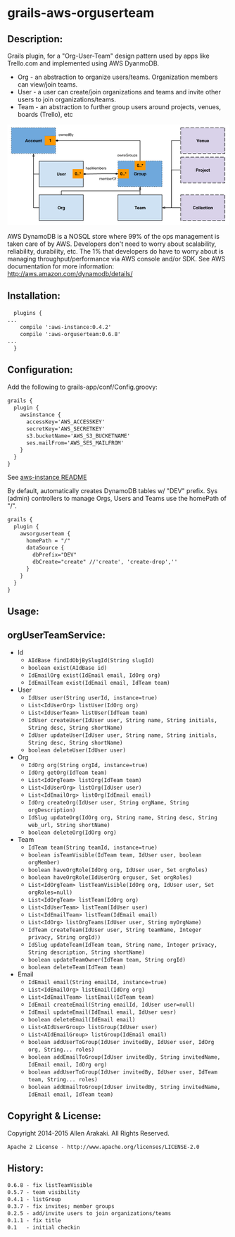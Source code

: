 # grails-aws-orguserteam

Description:
--------------
Grails plugin, for a "Org-User-Team" design pattern used by apps like Trello.com and implemented using AWS DyanmoDB.

* Org - an abstraction to organize users/teams.  Organization members can view/join teams.
* User - a user can create/join organizations and teams and invite other users to join organizations/teams.
* Team - an abstraction to further group users around projects, venues, boards (Trello), etc

![Class Diagram](/grails-app/assets/images/OrgUserTeam.png?raw=true "Class Diagram")

AWS DynamoDB is a NOSQL store where 99% of the ops management is taken care of by AWS.  Developers don't need to worry about
scalability, reliability, durability, etc.  The 1% that developers do have to worry about is managing throughput/performance via
AWS console and/or SDK.  See AWS documentation for more information: http://aws.amazon.com/dynamodb/details/

Installation:
--------------
```
  plugins {
...
    compile ':aws-instance:0.4.2'
    compile ':aws-orguserteam:0.6.8'
...
  }
```

Configuration:
--------------
Add the following to grails-app/conf/Config.groovy:
```
grails {
  plugin {
    awsinstance {
      accessKey='AWS_ACCESSKEY'
      secretKey='AWS_SECRETKEY'
      s3.bucketName='AWS_S3_BUCKETNAME'
      ses.mailFrom='AWS_SES_MAILFROM'
    }
  }
}
```
See <a href="https://github.com/ikakara-team/grails-aws-instance">aws-instance README</a>

By default, automatically creates DynamoDB tables w/ "DEV" prefix.  Sys (admin) controllers to manage
Orgs, Users and Teams use the homePath of "/".
```
grails {
  plugin {
    awsorguserteam {
      homePath = "/"
      dataSource {
        dbPrefix="DEV"
        dbCreate="create" //'create', 'create-drop',''
      }
    }
  }
}
```

Usage:
--------------

orgUserTeamService:
--------------
* Id
  * ```AIdBase findIdObjBySlugId(String slugId)```
  * ```boolean exist(AIdBase id)```
  * ```IdEmailOrg exist(IdEmail email, IdOrg org)```
  * ```IdEmailTeam exist(IdEmail email, IdTeam team)```
* User
  * ```IdUser user(String userId, instance=true)```
  * ```List<IdUserOrg> listUser(IdOrg org)```
  * ```List<IdUserTeam> listUser(IdTeam team)```
  * ```IdUser createUser(IdUser user, String name, String initials, String desc, String shortName)```
  * ```IdUser updateUser(IdUser user, String name, String initials, String desc, String shortName)```
  * ```boolean deleteUser(IdUser user)```
* Org
  * ```IdOrg org(String orgId, instance=true)```
  * ```IdOrg getOrg(IdTeam team)```
  * ```List<IdOrgTeam> listOrg(IdTeam team)```
  * ```List<IdUserOrg> listOrg(IdUser user)```
  * ```List<IdEmailOrg> listOrg(IdEmail email)```
  * ```IdOrg createOrg(IdUser user, String orgName, String orgDescription)```
  * ```IdSlug updateOrg(IdOrg org, String name, String desc, String web_url, String shortName)```
  * ```boolean deleteOrg(IdOrg org)```
* Team
  * ```IdTeam team(String teamId, instance=true)```
  * ```boolean isTeamVisible(IdTeam team, IdUser user, boolean orgMember)```
  * ```boolean haveOrgRole(IdOrg org, IdUser user, Set orgRoles)```
  * ```boolean haveOrgRole(IdUserOrg orguser, Set orgRoles)```
  * ```List<IdOrgTeam> listTeamVisible(IdOrg org, IdUser user, Set orgRoles=null)```
  * ```List<IdOrgTeam> listTeam(IdOrg org)```
  * ```List<IdUserTeam> listTeam(IdUser user)```
  * ```List<IdEmailTeam> listTeam(IdEmail email)```
  * ```List<IdOrg> listOrgTeams(IdUser user, String myOrgName)```
  * ```IdTeam createTeam(IdUser user, String teamName, Integer privacy, String orgId))```
  * ```IdSlug updateTeam(IdTeam team, String name, Integer privacy, String description, String shortName)```
  * ```boolean updateTeamOwner(IdTeam team, String orgId)```
  * ```boolean deleteTeam(IdTeam team)```
* Email
  * ```IdEmail email(String emailId, instance=true)```
  * ```List<IdEmailOrg> listEmail(IdOrg org)```
  * ```List<IdEmailTeam> listEmail(IdTeam team)```
  * ```IdEmail createEmail(String emailId, IdUser user=null)```
  * ```IdEmail updateEmail(IdEmail email, IdUser uesr)```
  * ```boolean deleteEmail(IdEmail email)```
  * ```List<AIdUserGroup> listGroup(IdUser user)```
  * ```List<AIdEmailGroup> listGroup(IdEmail email)```
  * ```boolean addUserToGroup(IdUser invitedBy, IdUser user, IdOrg org, String... roles)```
  * ```boolean addEmailToGroup(IdUser invitedBy, String invitedName, IdEmail email, IdOrg org)```
  * ```boolean addUserToGroup(IdUser invitedBy, IdUser user, IdTeam team, String... roles)```
  * ```boolean addEmailToGroup(IdUser invitedBy, String invitedName, IdEmail email, IdTeam team)```

Copyright & License:
--------------
Copyright 2014-2015 Allen Arakaki.  All Rights Reserved.

```
Apache 2 License - http://www.apache.org/licenses/LICENSE-2.0
```

History:
--------------
```
0.6.8 - fix listTeamVisible
0.5.7 - team visibility
0.4.1 - listGroup
0.3.7 - fix invites; member groups
0.2.5 - add/invite users to join organizations/teams
0.1.1 - fix title
0.1   - initial checkin
```